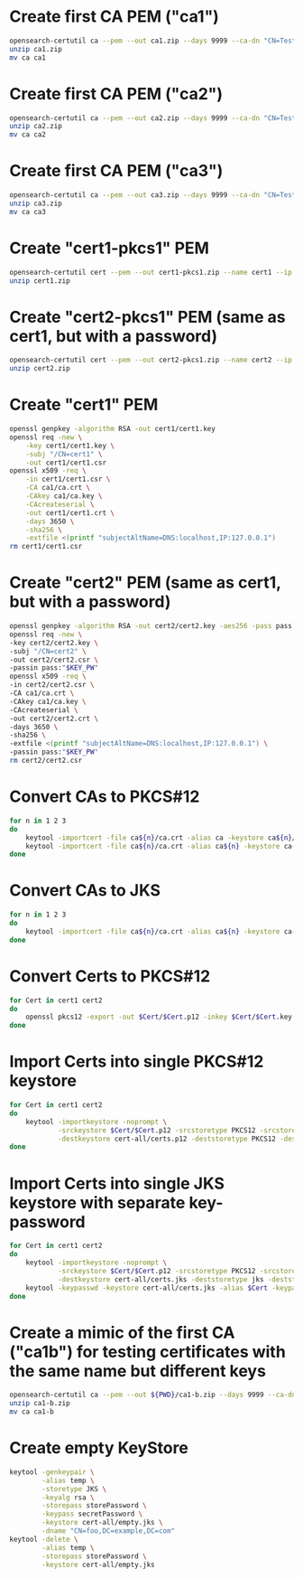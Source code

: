 # Create first CA PEM ("ca1")

```bash
opensearch-certutil ca --pem --out ca1.zip --days 9999 --ca-dn "CN=Test CA 1"
unzip ca1.zip
mv ca ca1
```

# Create first CA PEM ("ca2")

```bash
opensearch-certutil ca --pem --out ca2.zip --days 9999 --ca-dn "CN=Test CA 2"
unzip ca2.zip
mv ca ca2
```

# Create first CA PEM ("ca3")

```bash
opensearch-certutil ca --pem --out ca3.zip --days 9999 --ca-dn "CN=Test CA 3"
unzip ca3.zip
mv ca ca3
```

# Create "cert1-pkcs1" PEM

```bash
opensearch-certutil cert --pem --out cert1-pkcs1.zip --name cert1 --ip 127.0.0.1 --dns localhost --days 9999 --ca-key ca1/ca.key --ca-cert ca1/ca.crt
unzip cert1.zip
```

# Create "cert2-pkcs1" PEM (same as cert1, but with a password)

```bash
opensearch-certutil cert --pem --out cert2-pkcs1.zip --name cert2 --ip 127.0.0.1 --dns localhost --days 9999 --ca-key ca1/ca.key --ca-cert ca1/ca.crt --pass "c2-pass"
unzip cert2.zip
```

# Create "cert1" PEM

```bash
openssl genpkey -algorithm RSA -out cert1/cert1.key
openssl req -new \
    -key cert1/cert1.key \
    -subj "/CN=cert1" \
    -out cert1/cert1.csr
openssl x509 -req \
    -in cert1/cert1.csr \
    -CA ca1/ca.crt \
    -CAkey ca1/ca.key \
    -CAcreateserial \
    -out cert1/cert1.crt \
    -days 3650 \
    -sha256 \
    -extfile <(printf "subjectAltName=DNS:localhost,IP:127.0.0.1")
rm cert1/cert1.csr
```

# Create "cert2" PEM (same as cert1, but with a password)

```bash
openssl genpkey -algorithm RSA -out cert2/cert2.key -aes256 -pass pass:"$KEY_PW"
openssl req -new \
-key cert2/cert2.key \
-subj "/CN=cert2" \
-out cert2/cert2.csr \
-passin pass:"$KEY_PW"
openssl x509 -req \
-in cert2/cert2.csr \
-CA ca1/ca.crt \
-CAkey ca1/ca.key \
-CAcreateserial \
-out cert2/cert2.crt \
-days 3650 \
-sha256 \
-extfile <(printf "subjectAltName=DNS:localhost,IP:127.0.0.1") \
-passin pass:"$KEY_PW"
rm cert2/cert2.csr
```

# Convert CAs to PKCS#12

```bash
for n in 1 2 3
do
    keytool -importcert -file ca${n}/ca.crt -alias ca -keystore ca${n}/ca.p12 -storetype PKCS12 -storepass p12-pass -v
    keytool -importcert -file ca${n}/ca.crt -alias ca${n} -keystore ca-all/ca.p12 -storetype PKCS12 -storepass p12-pass -v
done
```

# Convert CAs to JKS

```bash
for n in 1 2 3
do
    keytool -importcert -file ca${n}/ca.crt -alias ca${n} -keystore ca-all/ca.jks -storetype jks -storepass jks-pass -v
done
```

# Convert Certs to PKCS#12

```bash
for Cert in cert1 cert2
do
    openssl pkcs12 -export -out $Cert/$Cert.p12 -inkey $Cert/$Cert.key -in $Cert/$Cert.crt -name $Cert -passout pass:p12-pass
done
```

# Import Certs into single PKCS#12 keystore

```bash
for Cert in cert1 cert2
do
    keytool -importkeystore -noprompt \
            -srckeystore $Cert/$Cert.p12 -srcstoretype PKCS12 -srcstorepass p12-pass  \
            -destkeystore cert-all/certs.p12 -deststoretype PKCS12 -deststorepass p12-pass
done
```

# Import Certs into single JKS keystore with separate key-password

```bash
for Cert in cert1 cert2
do
    keytool -importkeystore -noprompt \
            -srckeystore $Cert/$Cert.p12 -srcstoretype PKCS12 -srcstorepass p12-pass  \
            -destkeystore cert-all/certs.jks -deststoretype jks -deststorepass jks-pass
    keytool -keypasswd -keystore cert-all/certs.jks -alias $Cert -keypass p12-pass -new key-pass -storepass jks-pass
done
```

# Create a mimic of the first CA ("ca1b") for testing certificates with the same name but different keys

```bash
opensearch-certutil ca --pem --out ${PWD}/ca1-b.zip --days 9999 --ca-dn "CN=Test CA 1"
unzip ca1-b.zip
mv ca ca1-b
```

# Create empty KeyStore

```bash
keytool -genkeypair \
        -alias temp \
        -storetype JKS \
        -keyalg rsa \
        -storepass storePassword \
        -keypass secretPassword \
        -keystore cert-all/empty.jks \
        -dname "CN=foo,DC=example,DC=com"
keytool -delete \
        -alias temp \
        -storepass storePassword \
        -keystore cert-all/empty.jks
```
